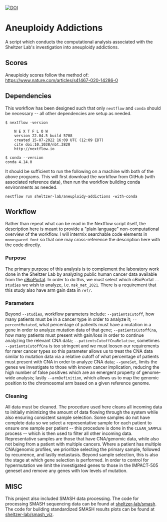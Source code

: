 [![DOI](https://zenodo.org/badge/581325839.svg)](https://zenodo.org/badge/latestdoi/581325839)

# Aneuploidy Addictions

A script which conducts the computational analysis associated with the Sheltzer Lab's investigation into aneuploidy addictions.

## Scores

Aneuploidy scores follow the method of: https://www.nature.com/articles/s41467-020-14286-0

## Dependencies

This workflow has been designed such that only `nextflow` and `conda` should be necessary -- all other dependencies are setup as needed.

```console
$ nextflow -version

    N E X T F L O W
    version 22.04.5 build 5708
    created 15-07-2022 16:09 UTC (12:09 EDT)
    cite doi:10.1038/nbt.3820
    http://nextflow.io

```

```console
$ conda --version
conda 4.14.0
```

It should be sufficient to run the following on a machine with both of the above programs. This will first download the workflow from GitHub (with associated reference data), then run the workflow building conda environments as needed.

```console
nextflow run sheltzer-lab/aneuploidy-addictions -with-conda
```

## Workflow

Rather than repeat what can be read in the Nextflow script itself, the description here is meant to provide a "plain language" non-computational overview of the workflow. I will intermix searchable code elements in `monospaced font` so that one may cross-reference the description here with the code directly.

### Purpose

The primary purpose of this analysis is to complement the laboratory work done in the Sheltzer Lab by analyzing public human cancer data available from the [cBioPortal](https://www.cbioportal.org/). In order to do this, we must select which cBioPortal `--studies` we wish to analyze, i.e. `msk_met_2021`. There is a requirement that this study also have arm gain data in `ref/`.

### Parameters

Beyond `--studies`, workflow parameters include: `--patientsCutoff`, how many patients must be in a cancer type in order to analyze it; `--percentMutated`, what percentage of patients must have a mutation in a gene in order to analyze mutation data of that gene; `--patientsCutoffCna`, how many patients must present with gain/loss in order to continue analyzing the relevant CNA data; `--patientsCutoffCnaRelative`, sometimes `--patientsCutoffCna` is too stringent and we must loosen our requirements for rarer cancer types so this parameter allows us to treat the CNA data similar to mutation data via a relative cutoff of what percentage of patients must present with CNA in order to analyze CNA data; `--geneSet`, limits the genes we investigate to those with known cancer implication, reducing the high number of false positives which are an emergent property of genome-wide analysis; lastly `--armDefinition`, which allows us to map the genomic position to the chromosomal arm based on a given reference genome.

### Cleaning

All data must be cleaned. The procedure used here cleans all incoming data to initially minimizing the amount of data flowing through the system while also ensuring consistent sample selection. Some samples do not have complete data so we select a representative sample for each patient to ensure one sample per patient -- this procedure is done in the `CLEAN_SAMPLE` process -- which is then used to filter all other incoming data. Representative samples are those that have CNA/genomic data, while also not being from a patient with multiple cancers. Where a patient has multiple CNA/genomic profiles, we prioritize selecting the primary sample, followed by recurrence, and lastly metastasis. Beyond sample selection, this is also the stage at which gene selection is performed. In order to control for hypermutation we limit the investigated genes to those in the IMPACT-505 geneset and remove any genes with low levels of mutation.

## MISC

This project also included SMASH data processing. The code for processing SMASH sequencing data can be found at [sheltzer-lab/smash](https://github.com/sheltzer-lab/smash). The code for building standardized SMASH results plots can be found at [sheltzer-lab/smash_viz](https://github.com/sheltzer-lab/smash_viz).
